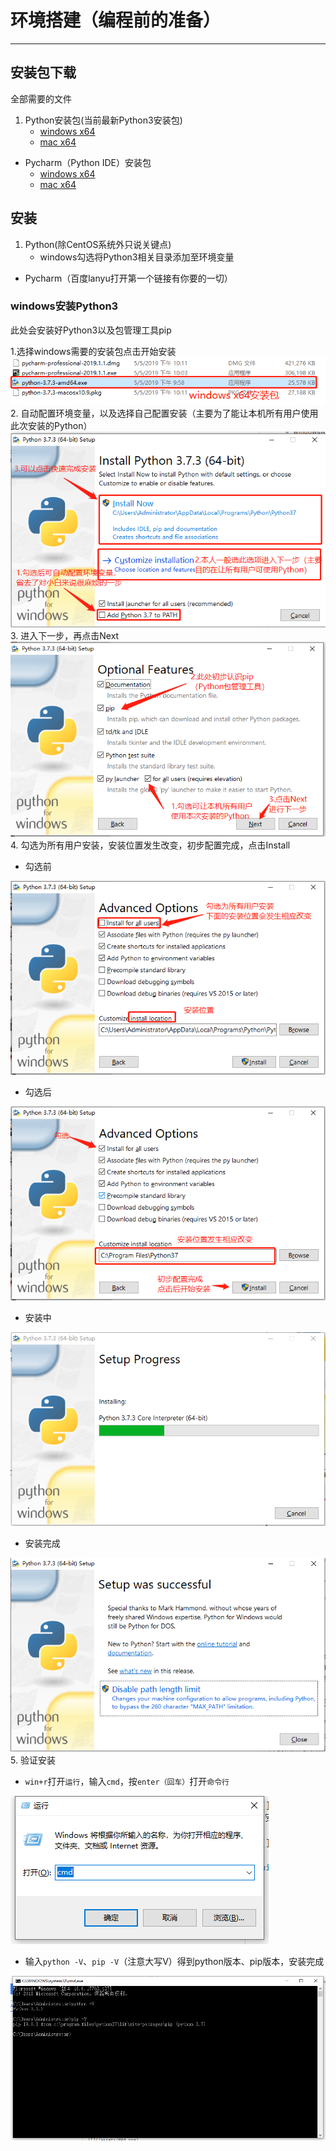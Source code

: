 # 环境搭建（编程前的准备）
---

## 安装包下载

全部需要的文件

1. Python安装包(当前最新Python3安装包)
    - [windows x64](https://www.python.org/ftp/python/3.7.3/python-3.7.3-amd64.exe) 
    - [mac x64](https://www.python.org/ftp/python/3.7.3/python-3.7.3-macosx10.9.pkg)
   
- Pycharm（Python IDE）安装包
    - [windows x64](https://www.jetbrains.com/pycharm/download/download-thanks.html?platform=windows)
    - [mac x64](https://www.jetbrains.com/pycharm/download/download-thanks.html?platform=mac)

## 安装
1. Python(除CentOS系统外只说关键点)
    - windows勾选将Python3相关目录添加至环境变量
- Pycharm（百度lanyu打开第一个链接有你要的一切）

### windows安装Python3
此处会安装好Python3以及包管理工具pip

1.选择windows需要的安装包点击开始安装
![](/assets/000.png)
2.  自动配置环境变量，以及选择自己配置安装（主要为了能让本机所有用户使用此次安装的Python）
![](/assets/001.png)
3. 进入下一步，再点击Next
![](/assets/002.png)
4. 勾选为所有用户安装，安装位置发生改变，初步配置完成，点击Install

- 勾选前

![](/assets/003.png)

- 勾选后

![](/assets/004.png)
- 安装中

![](/assets/005.png)
- 安装完成

![](/assets/006.png)
5. 验证安装
- `win+r`打开`运行`，输入`cmd`，按`enter（回车）`打开`命令行`

![](/assets/007.png)

- 输入`python -V`、`pip -V`（注意大写V）得到python版本、pip版本，安装完成

![](/assets/008.png)




